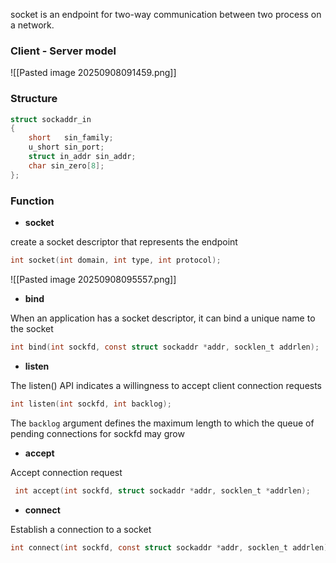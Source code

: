 socket is an endpoint for two-way communication between two process on a network.

### Client - Server model
![[Pasted image 20250908091459.png]]

### Structure
```c
struct sockaddr_in
{
	short   sin_family;
	u_short sin_port;
	struct in_addr sin_addr;
	char sin_zero[8];
};
```


### Function
- **socket**

create a socket descriptor that represents the endpoint
```c
int socket(int domain, int type, int protocol);
```
![[Pasted image 20250908095557.png]]

- **bind**

When an application has a socket descriptor, it can bind a unique name to the socket
```c
int bind(int sockfd, const struct sockaddr *addr, socklen_t addrlen);
```


- **listen**

The listen() API indicates a willingness to accept client connection requests
```c
int listen(int sockfd, int backlog);
```
The  `backlog`  argument defines the maximum length to which the queue of pending connections for sockfd may grow

- **accept**

Accept connection request
```c
 int accept(int sockfd, struct sockaddr *addr, socklen_t *addrlen);
```

- **connect**

Establish a connection to a socket
```c
int connect(int sockfd, const struct sockaddr *addr, socklen_t addrlen);
```